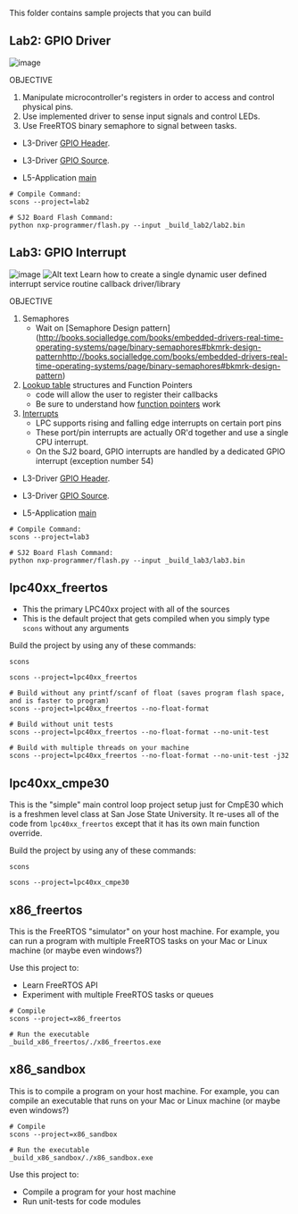 This folder contains sample projects that you can build

## Lab2: GPIO Driver 
![image](https://user-images.githubusercontent.com/38081550/95832812-ac28bc80-0cef-11eb-9eea-3b6b61dd5132.png)

OBJECTIVE
1. Manipulate microcontroller's registers in order to access and control physical pins.
2. Use implemented driver to sense input signals and control LEDs.
3. Use FreeRTOS binary semaphore to signal between tasks.

* L3-Driver       [GPIO Header](lab2/l3_drivers/gpio_lab.h).

* L3-Driver       [GPIO Source](lab2/l3_drivers/sources/gpio_lab.c).

* L5-Application  [main](lab2/l5_application/main.c)
```
# Compile Command:
scons --project=lab2

# SJ2 Board Flash Command:
python nxp-programmer/flash.py --input _build_lab2/lab2.bin
```
## Lab3: GPIO Interrupt 
![image](https://user-images.githubusercontent.com/38081550/95835603-48a08e00-0cf3-11eb-9d4f-1c6d447c46cc.png)
![Alt text](http://books.socialledge.com/uploads/images/gallery/2019-09-Sep/isr.gif)
Learn how to create a single dynamic user defined interrupt service routine callback driver/library

OBJECTIVE
1. Semaphores
    * Wait on [Semaphore Design pattern] (http://books.socialledge.com/books/embedded-drivers-real-time-operating-systems/page/binary-semaphores#bkmrk-design-patternhttp://books.socialledge.com/books/embedded-drivers-real-time-operating-systems/page/binary-semaphores#bkmrk-design-pattern)
2. [Lookup table](http://books.socialledge.com/books/embedded-drivers-real-time-operating-systems/page/lookup-tables) structures and Function Pointers
    * code will allow the user to register their callbacks
    * Be sure to understand how [function pointers](http://books.socialledge.com/books/useful-knowledge/page/function-pointer) work
3. [Interrupts](http://books.socialledge.com/books/embedded-drivers-real-time-operating-systems/page/nested-vector-interrupt-controller-%28nvic%29)
    * LPC supports rising and falling edge interrupts on certain port pins
    * These port/pin interrupts are actually OR'd together and use a single CPU interrupt.
    * On the SJ2 board, GPIO interrupts are handled by a dedicated GPIO interrupt (exception number 54)
    
* L3-Driver       [GPIO Header](lab2/l3_drivers/gpio_lab.h).

* L3-Driver       [GPIO Source](lab2/l3_drivers/sources/gpio_lab.c).

* L5-Application  [main](lab2/l5_application/main.c)
```
# Compile Command:
scons --project=lab3

# SJ2 Board Flash Command:
python nxp-programmer/flash.py --input _build_lab3/lab3.bin
```

## lpc40xx_freertos

* This the primary LPC40xx project with all of the sources
* This is the default project that gets compiled when you simply type `scons` without any arguments

Build the project by using any of these commands:
```
scons

scons --project=lpc40xx_freertos

# Build without any printf/scanf of float (saves program flash space, and is faster to program)
scons --project=lpc40xx_freertos --no-float-format

# Build without unit tests
scons --project=lpc40xx_freertos --no-float-format --no-unit-test

# Build with multiple threads on your machine
scons --project=lpc40xx_freertos --no-float-format --no-unit-test -j32

```

## lpc40xx_cmpe30

This is the "simple" main control loop project setup just for CmpE30 which is a freshmen level class at San Jose State University. It re-uses all of the code from `lpc40xx_freertos` except that it has its own main function override.

Build the project by using any of these commands:
```
scons

scons --project=lpc40xx_cmpe30
```

## x86_freertos

This is the FreeRTOS "simulator" on your host machine. For example, you can run a program with multiple FreeRTOS tasks on your Mac or Linux machine (or maybe even windows?)

Use this project to:

* Learn FreeRTOS API
* Experiment with multiple FreeRTOS tasks or queues
```
# Compile
scons --project=x86_freertos

# Run the executable
_build_x86_freertos/./x86_freertos.exe
```

## x86_sandbox

This is to compile a program on your host machine. For example, you can compile an executable that runs on your Mac or Linux machine (or maybe even windows?)
```
# Compile
scons --project=x86_sandbox

# Run the executable
_build_x86_sandbox/./x86_sandbox.exe
```

Use this project to:

* Compile a program for your host machine
* Run unit-tests for code modules
